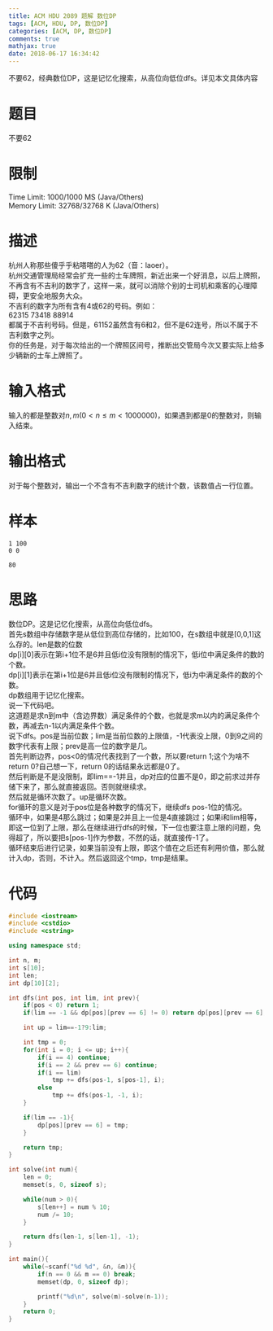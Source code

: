 ```yaml
---
title: ACM HDU 2089 题解 数位DP
tags: [ACM, HDU, DP, 数位DP]
categories: [ACM, DP, 数位DP]
comments: true
mathjax: true
date: 2018-06-17 16:34:42
---
```

不要62，经典数位DP，这是记忆化搜索，从高位向低位dfs。详见本文具体内容  

<!-- more -->

# 题目
不要62  

# 限制
Time Limit: 1000/1000 MS (Java/Others)  
Memory Limit: 32768/32768 K (Java/Others)  

# 描述
杭州人称那些傻乎乎粘嗒嗒的人为62（音：laoer）。  
杭州交通管理局经常会扩充一些的士车牌照，新近出来一个好消息，以后上牌照，不再含有不吉利的数字了，这样一来，就可以消除个别的士司机和乘客的心理障碍，更安全地服务大众。  
不吉利的数字为所有含有4或62的号码。例如：  
62315 73418 88914  
都属于不吉利号码。但是，61152虽然含有6和2，但不是62连号，所以不属于不吉利数字之列。  
你的任务是，对于每次给出的一个牌照区间号，推断出交管局今次又要实际上给多少辆新的士车上牌照了。  

# 输入格式
输入的都是整数对$n,m$$(0 \lt n \le m \lt 1000000)$，如果遇到都是0的整数对，则输入结束。  

# 输出格式
对于每个整数对，输出一个不含有不吉利数字的统计个数，该数值占一行位置。  

# 样本
```
1 100
0 0
```
```
80
```

# 思路
数位DP。这是记忆化搜索，从高位向低位dfs。    
首先s数组中存储数字是从低位到高位存储的，比如100，在s数组中就是[0,0,1]这么存的。len是数的位数  
dp[i][0]表示在第i+1位不是6并且低i位没有限制的情况下，低i位中满足条件的数的个数。  
dp[i][1]表示在第i+1位是6并且低i位没有限制的情况下，低i为中满足条件的数的个数。  
dp数组用于记忆化搜索。  
说一下代码吧。  
这道题是求n到m中（含边界数）满足条件的个数，也就是求m以内的满足条件个数，再减去n-1以内满足条件个数。  
说下dfs。pos是当前位数；lim是当前位数的上限值，-1代表没上限，0到9之间的数字代表有上限；prev是高一位的数字是几。  
首先判断边界，pos<0的情况代表找到了一个数，所以要return 1;这个为啥不return 0?自己想一下，return 0的话结果永远都是0了。  
然后判断是不是没限制，即lim==-1并且，dp对应的位置不是0，即之前求过并存储下来了，那么就直接返回。否则就继续求。  
然后就是循环次数了。up是循环次数。  
for循环的意义是对于pos位是各种数字的情况下，继续dfs pos-1位的情况。  
循环中，如果是4那么跳过；如果是2并且上一位是4直接跳过；如果i和lim相等，即这一位到了上限，那么在继续进行dfs的时候，下一位也要注意上限的问题，免得超了，所以要把s[pos-1]作为参数，不然的话，就直接传-1了。  
循环结束后进行记录，如果当前没有上限，即这个值在之后还有利用价值，那么就计入dp，否则，不计入。然后返回这个tmp，tmp是结果。  

# 代码
```c++
#include <iostream>
#include <cstdio>
#include <cstring>

using namespace std;

int n, m;
int s[10];
int len;
int dp[10][2];

int dfs(int pos, int lim, int prev){
    if(pos < 0) return 1;
    if(lim == -1 && dp[pos][prev == 6] != 0) return dp[pos][prev == 6];

    int up = lim==-1?9:lim;

    int tmp = 0;
    for(int i = 0; i <= up; i++){
        if(i == 4) continue;
        if(i == 2 && prev == 6) continue;
        if(i == lim)
            tmp += dfs(pos-1, s[pos-1], i);
        else
            tmp += dfs(pos-1, -1, i);
    }

    if(lim == -1){
        dp[pos][prev == 6] = tmp;
    }

    return tmp;
}

int solve(int num){
    len = 0;
    memset(s, 0, sizeof s);

    while(num > 0){
        s[len++] = num % 10;
        num /= 10;
    }

    return dfs(len-1, s[len-1], -1);
}

int main(){
    while(~scanf("%d %d", &n, &m)){
        if(n == 0 && m == 0) break;
        memset(dp, 0, sizeof dp);

        printf("%d\n", solve(m)-solve(n-1));
    }
    return 0;
}

```